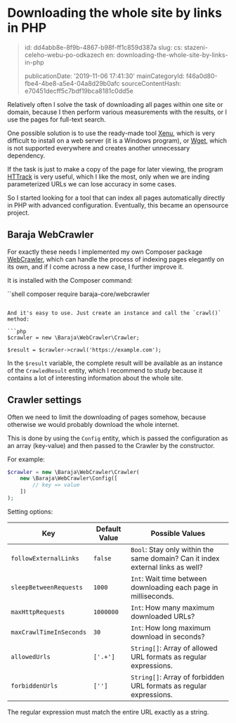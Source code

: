 Downloading the whole site by links in PHP
==========================================

> id: dd4abb8e-8f9b-4867-b98f-ff1c859d387a
> slug:
> 	cs: stazeni-celeho-webu-po-odkazech
> 	en: downloading-the-whole-site-by-links-in-php
> 
> publicationDate: '2019-11-06 17:41:30'
> mainCategoryId: f46a0d80-fbe4-4be8-a5e4-04a8d29b0afc
> sourceContentHash: e70451decff5c7bdf19bca8181c0dd5e

Relatively often I solve the task of downloading all pages within one site or domain, because I then perform various measurements with the results, or I use the pages for full-text search.

One possible solution is to use the ready-made tool [Xenu](http://home.snafu.de/tilman/xenulink.html), which is very difficult to install on a web server (it is a Windows program), or [Wget](https://www.gnu.org/software/wget/), which is not supported everywhere and creates another unnecessary dependency.

If the task is just to make a copy of the page for later viewing, the program [HTTrack](https://www.httrack.com/) is very useful, which I like the most, only when we are inding parameterized URLs we can lose accuracy in some cases.

So I started looking for a tool that can index all pages automatically directly in PHP with advanced configuration. Eventually, this became an opensource project.

Baraja WebCrawler
-----------------

For exactly these needs I implemented my own Composer package [WebCrawler](https://github.com/baraja-core/webcrawler), which can handle the process of indexing pages elegantly on its own, and if I come across a new case, I further improve it.

It is installed with the Composer command:

``shell
composer require baraja-core/webcrawler
```

And it's easy to use. Just create an instance and call the `crawl()` method:

```php
$crawler = new \Baraja\WebCrawler\Crawler;

$result = $crawler->crawl('https://example.com');
```

In the `$result` variable, the complete result will be available as an instance of the `CrawledResult` entity, which I recommend to study because it contains a lot of interesting information about the whole site.

Crawler settings
------------------

Often we need to limit the downloading of pages somehow, because otherwise we would probably download the whole internet.

This is done by using the `Config` entity, which is passed the configuration as an array (key-value) and then passed to the Crawler by the constructor.

For example:

```php
$crawler = new \Baraja\WebCrawler\Crawler(
    new \Baraja\WebCrawler\Config([
        // key => value
    ])
);
```

Setting options:

| Key | Default Value | Possible Values |
|-------------------------|---------------|-----------------|
| `followExternalLinks` | `false` | `Bool`: Stay only within the same domain? Can it index external links as well? |
| `sleepBetweenRequests` | `1000` | `Int`: Wait time between downloading each page in milliseconds. |
| `maxHttpRequests` | `1000000` | `Int`: How many maximum downloaded URLs? |
| `maxCrawlTimeInSeconds` | `30` | `Int`: How long maximum download in seconds?
| `allowedUrls` | `['.+']` | `String[]`: Array of allowed URL formats as regular expressions. |
| `forbiddenUrls` | `['']` | `String[]`: Array of forbidden URL formats as regular expressions. |

The regular expression must match the entire URL exactly as a string.
